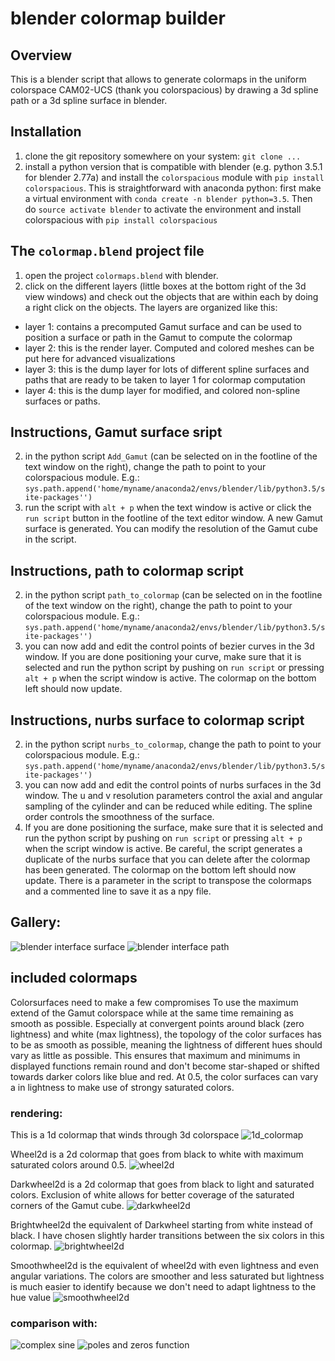 # blender colormap builder

## Overview
This is a blender script that allows to generate colormaps in the uniform
colorspace CAM02-UCS (thank you colorspacious) by drawing a 3d spline path
or a 3d spline surface in blender.

## Installation
1. clone the git repository somewhere on your system: `git clone ...`
2. install a python version that is compatible with blender (e.g. python 3.5.1 for
   blender 2.77a) and install the
   `colorspacious` module with `pip install colorspacious`.
   This is straightforward with anaconda python: first make a virtual
   environment with `conda create -n blender python=3.5`. 
   Then do `source activate blender` to activate the environment and install
   colorspacious with `pip install colorspacious`

## The `colormap.blend` project file
1. open the project `colormaps.blend` with blender.
2. click on the different layers (little boxes at the bottom right of the 3d
   view windows) and check out the objects that are within each by doing a right
   click on the objects. The layers are organized like this:
 * layer 1: contains a precomputed Gamut surface and can be used to position
   a surface or path in the Gamut to compute the colormap
 * layer 2: this is the render layer. Computed and colored meshes can be put
   here for advanced visualizations
 * layer 3: this is the dump layer for lots of different spline surfaces and
   paths that are ready to be taken to layer 1 for colormap computation
 * layer 4: this is the dump layer for modified, and colored non-spline 
   surfaces or paths.

## Instructions, Gamut surface sript
2. in the python script `Add_Gamut` (can be selected on in the footline
   of the text window on the right), change the path to point to your
   colorspacious module. 
   E.g.: `sys.path.append('home/myname/anaconda2/envs/blender/lib/python3.5/site-packages'')`
3. run the script with `alt + p` when the text window is active or click
   the `run script` button in the footline of the text editor window.
   A new Gamut surface is generated. You can modify the resolution of the Gamut
   cube in the script.

## Instructions, path to colormap script
2. in the python script `path_to_colormap` (can be selected on in the footline
   of the text window on the right), change the path to point to your
   colorspacious module. 
   E.g.: `sys.path.append('home/myname/anaconda2/envs/blender/lib/python3.5/site-packages'')`
3. you can now add and edit the control points of bezier curves in the 3d window.
   If you are done positioning your curve,
   make sure that it is selected and run the python script by pushing on `run script`
   or pressing `alt + p` when the script window is active. The colormap on
   the bottom left should now update.

## Instructions, nurbs surface to colormap script

2. in the python script `nurbs_to_colormap`, change the path to point to your
   colorspacious module. E.g.: `sys.path.append('home/myname/anaconda2/envs/blender/lib/python3.5/site-packages'')`
3. you can now add and edit the control points of nurbs surfaces in the 3d window. 
   The u and v resolution parameters
   control the axial and angular sampling of the cylinder and can be reduced
   while editing. The spline order controls the smoothness of the surface.
4. If you are done positioning the surface,
   make sure that it is selected and run the python script by pushing on `run script`
   or pressing `alt + p` when the script window is active. Be careful, the script
   generates a duplicate of the nurbs surface that you can delete after the
   colormap has been generated. The colormap on the bottom left should now update.
   There is a parameter in the script to transpose the colormaps and a commented
   line to save it as a npy file.


## Gallery:
![blender interface surface](blender_example2.png)
![blender interface path](blender_example.png)


## included colormaps
Colorsurfaces need to make a few compromises To use the maximum extend of the
Gamut colorspace while at the same time remaining as smooth as possible.
Especially at convergent points around black (zero lightness) and white (max
lightness), the topology of the color surfaces has to be as smooth as possible,
meaning the lightness of different hues should vary as little as possible. This
ensures that maximum and minimums in displayed functions remain round and don't
become star-shaped or shifted towards darker colors like blue and red. At 0.5,
the color surfaces can vary a in lightness to make use of strongy saturated
colors.

### rendering:
This is a 1d colormap that winds through 3d colorspace
![1d_colormap](1d_colormap.png)

Wheel2d is a 2d colormap that goes from black to white with maximum saturated
colors around 0.5.
![wheel2d](wheel2d.png)

Darkwheel2d is a 2d colormap that goes from black to light and saturated colors.
Exclusion of white allows for better coverage of the saturated corners of the
Gamut cube.
![darkwheel2d](darkwheel2d.png)

Brightwheel2d the equivalent of Darkwheel starting from white instead of black.
I have chosen slightly harder transitions between the six colors in this
colormap.
![brightwheel2d](brightwheel2d.png)

Smoothwheel2d is the equivalent of wheel2d with even lightness and even 
angular variations. The colors are smoother and less saturated but lightness
is much easier to identify because we don't need to adapt lightness to the
hue value ![smoothwheel2d](smoothwheel2d.png)

### comparison with:
![complex sine](comparison.png)
![poles and zeros function](poles_and_zeros.png)
